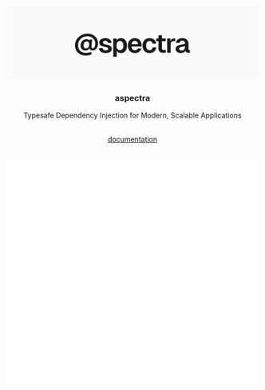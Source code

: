 <div align='center'>
  <img src='assets/banner.svg' alt='banner' width='600'>
</div>

<div align='center'>
  <h3>aspectra</h3>
</div>

<div align='center'>
  Typesafe Dependency Injection for Modern, Scalable Applications
</div>

<br />

<p align=center>
  <a href=https://aspectra.vercel.app>documentation</a>
</p>

<br />

<div align='center'>
  <img src='assets/codeblock.svg' alt='codeblock'>
</div>
